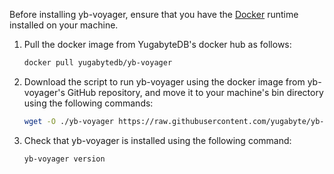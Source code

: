 <!--
+++
private=true
+++
-->

Before installing yb-voyager, ensure that you have the [Docker](https://docs.docker.com/get-docker/) runtime installed on your machine.

1. Pull the docker image from YugabyteDB's docker hub as follows:

    ```sh
    docker pull yugabytedb/yb-voyager
    ```

1. Download the script to run yb-voyager using the docker image from yb-voyager's GitHub repository, and move it to your machine's bin directory using the following commands:

    ```sh
    wget -O ./yb-voyager https://raw.githubusercontent.com/yugabyte/yb-voyager/main/docker/yb-voyager-docker && chmod +x ./yb-voyager && sudo mv yb-voyager /usr/local/bin/yb-voyager
    ```

1. Check that yb-voyager is installed using the following command:

    ```sh
    yb-voyager version
    ```
